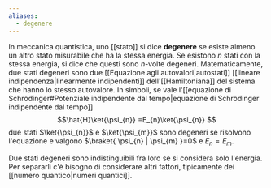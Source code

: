 ```yaml
---
aliases:
  - degenere
---
```

In meccanica quantistica, uno [[stato]] si dice **degenere** se esiste almeno un altro stato misurabile che ha la stessa energia. Se esistono $n$ stati con la stessa energia, si dice che questi sono $n$-volte degeneri. Matematicamente, due stati degeneri sono due [[Equazione agli autovalori|autostati]] [[lineare indipendenza|linearmente indipendenti]] dell'[[Hamiltoniana]] del sistema che hanno lo stesso autovalore. In simboli, se vale l'[[equazione di Schrödinger#Potenziale indipendente dal tempo|equazione di Schrödinger indipendente dal tempo]]
$$\hat{H}\ket{\psi_{n}} =E_{n}\ket{\psi_{n}} $$
due stati $\ket{\psi_{n}}$ e $\ket{\psi_{m}}$ sono degeneri se risolvono l'equazione e valgono $\braket{ \psi_{n} | \psi_{m} }=0$ e $E_{n}=E_{m}$.

Due stati degeneri sono indistinguibili fra loro se si considera solo l'energia. Per separarli c'è bisogno di considerare altri fattori, tipicamente dei [[numero quantico|numeri quantici]].